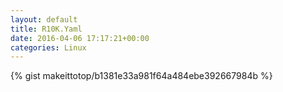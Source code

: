 ```yaml
---
layout: default                                                                                                              
title: R10K.Yaml                                                                                                                       
date: 2016-04-06 17:17:21+00:00                                                                                                                        
categories: Linux                                                                                                                
---                                                                                                                              
```


{% gist makeittotop/b1381e33a981f64a484ebe392667984b %}                                                                                                           

